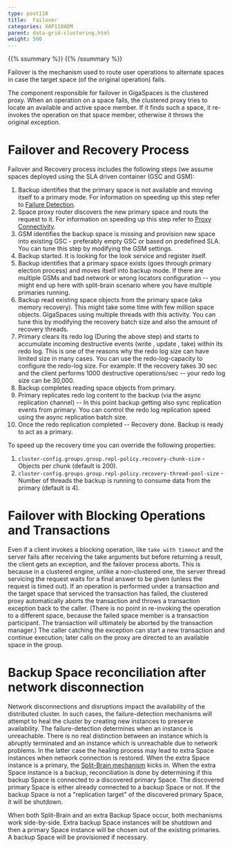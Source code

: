 ```yaml
---
type: post110
title:  Failover
categories: XAP110ADM
parent: data-grid-clustering.html
weight: 500
---
```



{{% ssummary %}} {{% /ssummary %}}



Failover is the mechanism used to route user operations to alternate spaces in case the target space (of the original operation) fails.

The component responsible for failover in GigaSpaces is the clustered proxy. When an operation on a space fails, the clustered proxy tries to locate an available and active space member. If it finds such a space, it re-invokes the operation on that space member, otherwise it throws the original exception.

# Failover and Recovery Process

Failover and Recovery process includes the following steps (we assume spaces deployed using the SLA driven container (GSC and GSM):

1. Backup identifies that the primary space is not available and moving itself to a primary mode. For information on speeding up this step refer to [Failure Detection]({{%currentadmurl%}}/troubleshooting-failure-detection.html).
2. Space proxy router discovers the new primary space and routs the request to it. For information on speeding up this step refer to [Proxy Connectivity]({{%currentadmurl%}}/tuning-proxy-connectivity.html).
3. GSM identifies the backup space is missing and provision new space into existing GSC - preferably empty GSC or based on predefined SLA. You can tune this step by modifying the GSM settings.
4. Backup started. It is looking for the look service and register itself.
5. Backup identifies that a primary space exists (goes through primary election process) and moves itself into backup mode. If there are multiple GSMs and bad network or wrong locators configuration -- you might end up here with split-brain scenario where you have multiple primaries running.
6. Backup read existing space objects from the primary space (aka memory recovery). This might take some time with few million space objects. GigaSpaces using multiple threads with this activity. You can tune this by modifying the recovery batch size and also the amount of recovery threads.
7. Primary clears its redo log (During the above step) and starts to accumulate incoming destructive events (write , update , take) within its redo log. This is one of the reasons why the redo log size can have limited size in many cases. You can use the redo-log-capacity to configure the redo-log size. For example: If the recovery takes 30 sec and the client performs 1000 destructive operations/sec -- your redo log size can be 30,000.
8. Backup completes reading space objects from primary.
9. Primary replicates redo log content to the backup (via the async replication channel) -- In this point backup getting also sync replication events from primary. You can control the redo log replication speed using the async replication batch size.
10. Once the redo replication completed -- Recovery done. Backup is ready to act as a primary.

To speed up the recovery time you can override the following properties:

1. `cluster-config.groups.group.repl-policy.recovery-chunk-size` - Objects per chunk (default is 200).
1. `cluster-config.groups.group.repl-policy.recovery-thread-pool-size` - Number of threads the backup is running to consume data from the primary (default is 4).

# Failover with Blocking Operations and Transactions

Even if a client invokes a blocking operation, like `take with timeout` and the server fails after receiving the take arguments but before returning a result, the client gets an exception, and the failover process aborts. This is because in a clustered engine, unlike a non-clustered one, the server thread servicing the request waits for a final answer to be given (unless the request is timed out).
If an operation is performed under a transaction and the target space that serviced the transaction has failed, the clustered proxy automatically aborts the transaction and throws a transaction exception back to the caller. (There is no point in re-invoking the operation to a different space, because the failed space member is a transaction participant. The transaction will ultimately be aborted by the transaction manager.) The caller catching the exception can start a new transaction and continue execution; later calls on the proxy are directed to an available space in the group.

# Backup Space reconciliation after network disconnection

Network disconnections and disruptions impact the availability of the distributed cluster. In such cases, the failure-detection mechanisms will attempt to heal the cluster by creating new instances to preserve availability. The failure-detection determines when an instance is unreachable. There is no real distinction between an instance which is abruptly terminated and an instance which is unreachable due to network problems. In the latter case the healing process may lead to extra Space instances when network connection is restored. When the extra Space instance is a primary, the [Split-Brain mechanism]({{%currentadmurl%}}/split-brain-and-primary-resolution.html) kicks in. When the extra Space instance is a backup, reconciliation is done by determining if this backup Space is connected to a discovered primary Space. The discovered primary Space is either already connected to a backup Space or not. If the backup Space is not a "replication target" of the discovered primary Space, it will be shutdown. 

When both Split-Brain and an extra Backup Space occur, both mechanisms work side-by-side. Extra backup Space instances will be shutdown and then a primary Space instance will be chosen out of the existing primaries. A backup Space will be provisioned if necessary.


